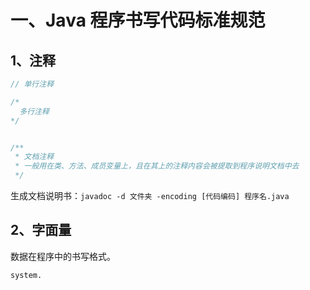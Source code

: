 # 一、Java 程序书写代码标准规范

## 1、注释

```java
// 单行注释

/*
  多行注释
*/


/**
 * 文档注释
 * 一般用在类、方法、成员变量上，且在其上的注释内容会被提取到程序说明文档中去
 */
```

生成文档说明书：`javadoc -d 文件夹 -encoding [代码编码] 程序名.java`


## 2、字面量
数据在程序中的书写格式。
```
system.
```



